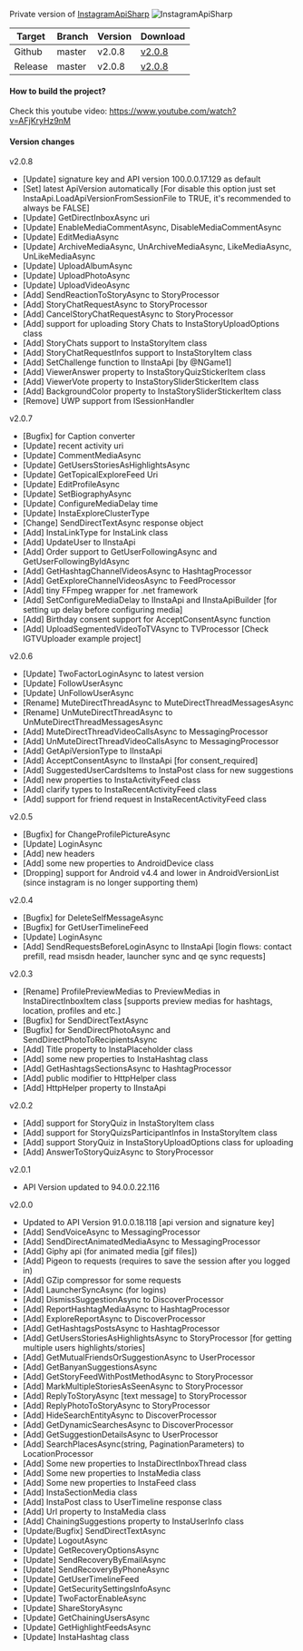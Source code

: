 Private version of [InstagramApiSharp](https://github.com/ramtinak/InstagramApiSharp) ![InstagramApiSharp](http://s8.picofile.com/file/8336601292/insta50x.png)



| Target | Branch | Version | Download |
| ------ | ------ | ------ | ------ |
| Github | master | v2.0.8 | [v2.0.8](https://github.com/ramtinak/InstagramApiSharpMine/archive/master.zip) |
| Release | master | v2.0.8 | [v2.0.8](https://github.com/ramtinak/InstagramApiSharpMine/releases/) |

#### How to build the project?
Check this youtube video: https://www.youtube.com/watch?v=AFjKryHz9nM

#### Version changes
v2.0.8
- [Update] signature key and API version 100.0.0.17.129 as default 
- [Set] latest ApiVersion automatically [For disable this option just set InstaApi.LoadApiVersionFromSessionFile to TRUE, it's recommended to always be FALSE]
- [Update] GetDirectInboxAsync uri
- [Update] EnableMediaCommentAsync, DisableMediaCommentAsync
- [Update] EditMediaAsync
- [Update] ArchiveMediaAsync, UnArchiveMediaAsync, LikeMediaAsync, UnLikeMediaAsync
- [Update] UploadAlbumAsync
- [Update] UploadPhotoAsync
- [Update] UploadVideoAsync
- [Add] SendReactionToStoryAsync to StoryProcessor
- [Add] StoryChatRequestAsync to StoryProcessor
- [Add] CancelStoryChatRequestAsync to StoryProcessor
- [Add] support for uploading Story Chats to InstaStoryUploadOptions class
- [Add] StoryChats support to InstaStoryItem class
- [Add] StoryChatRequestInfos support to InstaStoryItem class
- [Add] SetChallenge function to IInstaApi [by @NGame1]
- [Add] ViewerAnswer property to InstaStoryQuizStickerItem class
- [Add] ViewerVote property to InstaStorySliderStickerItem class
- [Add] BackgroundColor property to InstaStorySliderStickerItem class
- [Remove] UWP support from ISessionHandler

v2.0.7
- [Bugfix] for Caption converter
- [Update] recent activity uri
- [Update] CommentMediaAsync
- [Update] GetUsersStoriesAsHighlightsAsync
- [Update] GetTopicalExploreFeed Uri
- [Update] EditProfileAsync
- [Update] SetBiographyAsync
- [Update] ConfigureMediaDelay time
- [Update] InstaExploreClusterType
- [Change] SendDirectTextAsync response object
- [Add] InstaLinkType for InstaLink class
- [Add] UpdateUser to IInstaApi
- [Add] Order support to GetUserFollowingAsync and GetUserFollowingByIdAsync
- [Add] GetHashtagChannelVideosAsync to HashtagProcessor 
- [Add] GetExploreChannelVideosAsync to FeedProcessor
- [Add] tiny FFmpeg wrapper for .net framework
- [Add] SetConfigureMediaDelay to IInstaApi and IInstaApiBuilder [for setting up delay before configuring media]
- [Add] Birthday consent support for AcceptConsentAsync function
- [Add] UploadSegmentedVideoToTVAsync to TVProcessor [Check IGTVUploader example project]

v2.0.6
- [Update] TwoFactorLoginAsync to latest version
- [Update] FollowUserAsync
- [Update] UnFollowUserAsync
- [Rename] MuteDirectThreadAsync to MuteDirectThreadMessagesAsync
- [Rename] UnMuteDirectThreadAsync to UnMuteDirectThreadMessagesAsync
- [Add] MuteDirectThreadVideoCallsAsync to MessagingProcessor
- [Add] UnMuteDirectThreadVideoCallsAsync to MessagingProcessor
- [Add] GetApiVersionType to IInstaApi
- [Add] AcceptConsentAsync to IInstaApi [for consent_required]
- [Add] SuggestedUserCardsItems to InstaPost class for new suggestions
- [Add] new properties to InstaActivityFeed class
- [Add] clarify types to InstaRecentActivityFeed class
- [Add] support for friend request in InstaRecentActivityFeed class

v2.0.5
- [Bugfix] for ChangeProfilePictureAsync
- [Update] LoginAsync
- [Add] new headers
- [Add] some new properties to AndroidDevice class
- [Dropping] support for Android v4.4 and lower in AndroidVersionList (since instagram is no longer supporting them)

v2.0.4
- [Bugfix] for DeleteSelfMessageAsync
- [Bugfix] for GetUserTimelineFeed
- [Update] LoginAsync
- [Add] SendRequestsBeforeLoginAsync to IInstaApi [login flows: contact prefill, read msisdn header, launcher sync and qe sync requests]

v2.0.3
- [Rename] ProfilePreviewMedias to PreviewMedias in InstaDirectInboxItem class [supports preview medias for hashtags, location, profiles and etc.]
- [Bugfix] for SendDirectTextAsync
- [Bugfix] for SendDirectPhotoAsync and SendDirectPhotoToRecipientsAsync
- [Add] Title property to InstaPlaceholder class
- [Add] some new properties to InstaHashtag class
- [Add] GetHashtagsSectionsAsync to HashtagProcessor
- [Add] public modifier to HttpHelper class
- [Add] HttpHelper property to IInstaApi

v2.0.2
- [Add] support for StoryQuiz in InstaStoryItem class
- [Add] support for StoryQuizsParticipantInfos in InstaStoryItem class
- [Add] support StoryQuiz in InstaStoryUploadOptions class for uploading
- [Add] AnswerToStoryQuizAsync to StoryProcessor

v2.0.1
- API Version updated to 94.0.0.22.116

v2.0.0
- Updated to API Version 91.0.0.18.118 [api version and signature key]
- [Add] SendVoiceAsync to MessagingProcessor
- [Add] SendDirectAnimatedMediaAsync to MessagingProcessor
- [Add] Giphy api (for animated media [gif files])
- [Add] Pigeon to requests (requires to save the session after you logged in)
- [Add] GZip compressor for some requests
- [Add] LauncherSyncAsync (for logins)
- [Add] DismissSuggestionAsync to DiscoverProcessor
- [Add] ReportHashtagMediaAsync to HashtagProcessor
- [Add] ExploreReportAsync to DiscoverProcessor
- [Add] GetHashtagsPostsAsync to HashtagProcessor
- [Add] GetUsersStoriesAsHighlightsAsync to StoryProcessor [for getting multiple users highlights/stories]
- [Add] GetMutualFriendsOrSuggestionAsync to UserProcessor
- [Add] GetBanyanSuggestionsAsync
- [Add] GetStoryFeedWithPostMethodAsync to StoryProcessor
- [Add] MarkMultipleStoriesAsSeenAsync to StoryProcessor
- [Add] ReplyToStoryAsync [text message] to StoryProcessor
- [Add] ReplyPhotoToStoryAsync to StoryProcessor
- [Add] HideSearchEntityAsync to DiscoverProcessor
- [Add] GetDynamicSearchesAsync to DiscoverProcessor
- [Add] GetSuggestionDetailsAsync to UserProcessor
- [Add] SearchPlacesAsync(string, PaginationParameters) to LocationProcessor
- [Add] Some new properties to InstaDirectInboxThread class
- [Add] Some new properties to InstaMedia class
- [Add] Some new properties to InstaFeed class
- [Add] InstaSectionMedia class
- [Add] InstaPost class to UserTimeline response class
- [Add] Url property to InstaMedia class
- [Add] ChainingSuggestions property to InstaUserInfo class
- [Update/Bugfix] SendDirectTextAsync
- [Update] LogoutAsync
- [Update] GetRecoveryOptionsAsync
- [Update] SendRecoveryByEmailAsync
- [Update] SendRecoveryByPhoneAsync
- [Update] GetUserTimelineFeed
- [Update] GetSecuritySettingsInfoAsync
- [Update] TwoFactorEnableAsync
- [Update] ShareStoryAsync
- [Update] GetChainingUsersAsync
- [Update] GetHighlightFeedsAsync
- [Update] InstaHashtag class